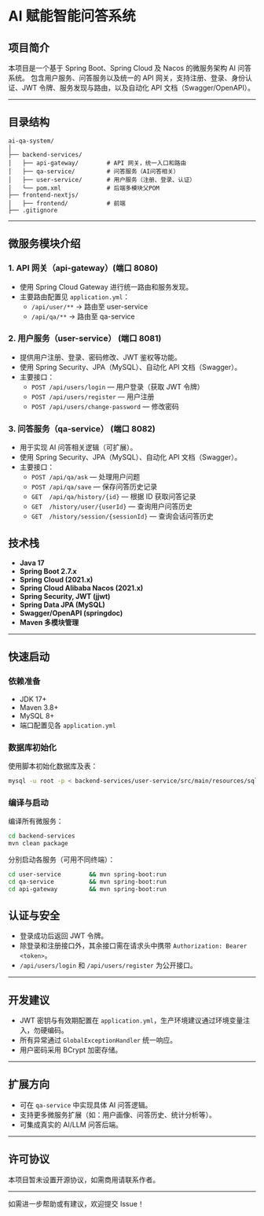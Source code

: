 # AI 赋能智能问答系统

## 项目简介

本项目是一个基于 Spring Boot、Spring Cloud 及 Nacos 的微服务架构 AI 问答系统。
包含用户服务、问答服务以及统一的 API 网关，支持注册、登录、身份认证、JWT 令牌、服务发现与路由，以及自动化 API 文档（Swagger/OpenAPI）。

---

## 目录结构

```
ai-qa-system/
│
├── backend-services/
│   ├── api-gateway/        # API 网关，统一入口和路由
│   ├── qa-service/         # 问答服务（AI问答相关）
│   ├── user-service/       # 用户服务（注册、登录、认证）
│   └── pom.xml             # 后端多模块父POM
├── frontend-nextjs/
│   ├── frontend/           # 前端
├── .gitignore
```

---

## 微服务模块介绍

### 1. API 网关（api-gateway）(端口 8080)

- 使用 Spring Cloud Gateway 进行统一路由和服务发现。
- 主要路由配置见 `application.yml`：
  - `/api/user/**` → 路由至 user-service
  - `/api/qa/**` → 路由至 qa-service

### 2. 用户服务（user-service） (端口 8081)

- 提供用户注册、登录、密码修改、JWT 鉴权等功能。
- 使用 Spring Security、JPA（MySQL）、自动化 API 文档（Swagger）。
- 主要接口：
  - `POST /api/users/login` — 用户登录（获取 JWT 令牌）
  - `POST /api/users/register` — 用户注册
  - `POST /api/users/change-password` — 修改密码

### 3. 问答服务（qa-service） (端口 8082)

- 用于实现 AI 问答相关逻辑（可扩展）。
- 使用 Spring Security、JPA（MySQL）、自动化 API 文档（Swagger）。
- 主要接口：
  - `POST /api/qa/ask` — 处理用户问题
  - `POST /api/qa/save` — 保存问答历史记录
  - `GET  /api/qa/history/{id}` — 根据 ID 获取问答记录
  - `GET  /history/user/{userId}` — 查询用户问答历史
  - `GET  /history/session/{sessionId}` — 查询会话问答历史

## 技术栈

- **Java 17**
- **Spring Boot 2.7.x**
- **Spring Cloud (2021.x)**
- **Spring Cloud Alibaba Nacos (2021.x)**
- **Spring Security, JWT (jjwt)**
- **Spring Data JPA (MySQL)**
- **Swagger/OpenAPI (springdoc)**
- **Maven 多模块管理**

---

## 快速启动

### 依赖准备

- JDK 17+
- Maven 3.8+
- MySQL 8+
- 端口配置见各 `application.yml`

### 数据库初始化

使用脚本初始化数据库及表：
```bash
mysql -u root -p < backend-services/user-service/src/main/resources/sql/init.sql
```

### 编译与启动

编译所有微服务：
```bash
cd backend-services
mvn clean package
```

分别启动各服务（可用不同终端）：
```bash
cd user-service        && mvn spring-boot:run
cd qa-service          && mvn spring-boot:run
cd api-gateway         && mvn spring-boot:run
```


## 认证与安全

- 登录成功后返回 JWT 令牌。
- 除登录和注册接口外，其余接口需在请求头中携带 `Authorization: Bearer <token>`。
- `/api/users/login` 和 `/api/users/register` 为公开接口。

---

## 开发建议

- JWT 密钥与有效期配置在 `application.yml`，生产环境建议通过环境变量注入，勿硬编码。
- 所有异常通过 `GlobalExceptionHandler` 统一响应。
- 用户密码采用 BCrypt 加密存储。

---

## 扩展方向

- 可在 `qa-service` 中实现具体 AI 问答逻辑。
- 支持更多微服务扩展（如：用户画像、问答历史、统计分析等）。
- 可集成真实的 AI/LLM 问答后端。

---

## 许可协议

本项目暂未设置开源协议，如需商用请联系作者。

---

如需进一步帮助或有建议，欢迎提交 Issue！
